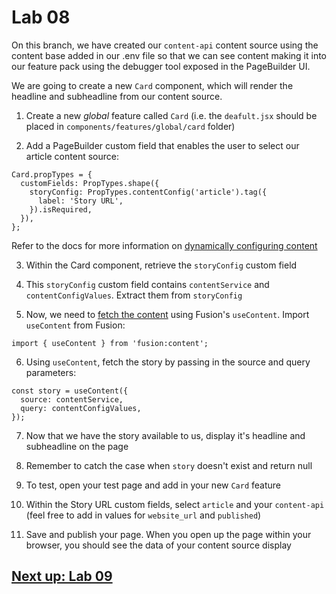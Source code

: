# Lab 08

On this branch, we have created our `content-api` content source using the content base added in our .env file so that we can see content making it into our feature pack using the debugger tool exposed in the PageBuilder UI.

We are going to create a new `Card` component, which will render the headline and subheadline from our content source.

1. Create a new *global* feature called `Card` (i.e. the `deafult.jsx` should be placed in `components/features/global/card` folder)

2. Add a PageBuilder custom field that enables the user to select our article content source:
```
Card.propTypes = {
  customFields: PropTypes.shape({
    storyConfig: PropTypes.contentConfig('article').tag({
      label: 'Story URL',
    }).isRequired,
  }),
};
```
Refer to the docs for more information on [dynamically configuring content](https://redirector.arcpublishing.com/alc/arc-products/pagebuilder/fusion/documentation/recipes/dynamically-configuring-content-with-hooks.md)

3. Within the Card component, retrieve the `storyConfig` custom field

4. This `storyConfig` custom field contains `contentService` and `contentConfigValues`. Extract them from `storyConfig` 

5. Now, we need to [fetch the content](https://redirector.arcpublishing.com/alc/arc-products/pagebuilder/fusion/documentation/recipes/fetching-content-with-hooks.md) using Fusion's `useContent`. Import `useContent` from Fusion:
```
import { useContent } from 'fusion:content';
```

6. Using `useContent`, fetch the story by passing in the source and query parameters:
```
const story = useContent({
  source: contentService,
  query: contentConfigValues,
});
```

7. Now that we have the story available to us, display it's headline and subheadline on the page

8. Remember to catch the case when `story` doesn't exist and return null

9. To test, open your test page and add in your new `Card` feature

10. Within the Story URL custom fields, select `article` and your `content-api` (feel free to add in values for `website_url` and `published`)

11. Save and publish your page. When you open up the page within your browser, you should see the data of your content source display

## [Next up: Lab 09](https://github.com/wapopartners/Fusion-Training-User-Stories/tree/lab-09)
